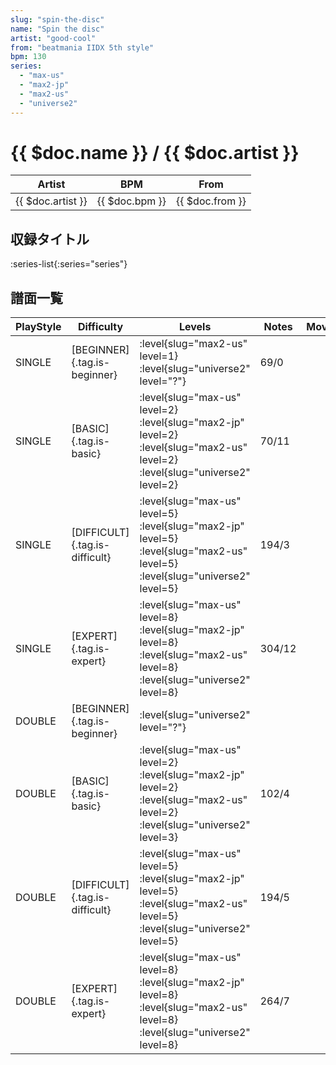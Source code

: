 ```yaml
---
slug: "spin-the-disc"
name: "Spin the disc"
artist: "good-cool"
from: "beatmania IIDX 5th style"
bpm: 130
series:
  - "max-us"
  - "max2-jp"
  - "max2-us"
  - "universe2"
---
```


# {{ $doc.name }} / {{ $doc.artist }}

|Artist|BPM|From|
|------|---|----|
|{{ $doc.artist }}|{{ $doc.bpm }}|{{ $doc.from }}|

## 収録タイトル

:series-list{:series="series"}

## 譜面一覧

|PlayStyle|Difficulty|Levels|Notes|Movie|
|---------|----------|------|-----|-----|
|SINGLE|[BEGINNER]{.tag.is-beginner}|<div class="field is-grouped is-grouped-multiline"> :level{slug="max2-us" level=1} :level{slug="universe2" level="?"}</div>|69/0||
|SINGLE|[BASIC]{.tag.is-basic}|<div class="field is-grouped is-grouped-multiline"> :level{slug="max-us" level=2} :level{slug="max2-jp" level=2} :level{slug="max2-us" level=2} :level{slug="universe2" level=2}</div>|70/11||
|SINGLE|[DIFFICULT]{.tag.is-difficult}|<div class="field is-grouped is-grouped-multiline"> :level{slug="max-us" level=5} :level{slug="max2-jp" level=5} :level{slug="max2-us" level=5} :level{slug="universe2" level=5}</div>|194/3||
|SINGLE|[EXPERT]{.tag.is-expert}|<div class="field is-grouped is-grouped-multiline"> :level{slug="max-us" level=8} :level{slug="max2-jp" level=8} :level{slug="max2-us" level=8} :level{slug="universe2" level=8}</div>|304/12||
|DOUBLE|[BEGINNER]{.tag.is-beginner}|<div class="field is-grouped is-grouped-multiline"> :level{slug="universe2" level="?"}</div>|||
|DOUBLE|[BASIC]{.tag.is-basic}|<div class="field is-grouped is-grouped-multiline"> :level{slug="max-us" level=2} :level{slug="max2-jp" level=2} :level{slug="max2-us" level=2} :level{slug="universe2" level=3}</div>|102/4||
|DOUBLE|[DIFFICULT]{.tag.is-difficult}|<div class="field is-grouped is-grouped-multiline"> :level{slug="max-us" level=5} :level{slug="max2-jp" level=5} :level{slug="max2-us" level=5} :level{slug="universe2" level=5}</div>|194/5||
|DOUBLE|[EXPERT]{.tag.is-expert}|<div class="field is-grouped is-grouped-multiline"> :level{slug="max-us" level=8} :level{slug="max2-jp" level=8} :level{slug="max2-us" level=8} :level{slug="universe2" level=8}</div>|264/7||
